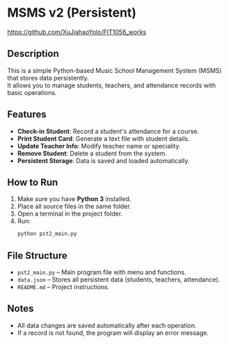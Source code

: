 # MSMS v2 (Persistent)
https://github.com/XuJiahaoYolo/FIT1056_works
## Description
This is a simple Python-based Music School Management System (MSMS) that stores data persistently.  
It allows you to manage students, teachers, and attendance records with basic operations.

## Features
- **Check-in Student**: Record a student's attendance for a course.
- **Print Student Card**: Generate a text file with student details.
- **Update Teacher Info**: Modify teacher name or speciality.
- **Remove Student**: Delete a student from the system.
- **Persistent Storage**: Data is saved and loaded automatically.

## How to Run
1. Make sure you have **Python 3** installed.
2. Place all source files in the same folder.
3. Open a terminal in the project folder.
4. Run:
   ```bash
   python pst2_main.py
   ```

## File Structure
- `pst2_main.py` – Main program file with menu and functions.
- `data.json` – Stores all persistent data (students, teachers, attendance).
- `README.md` – Project instructions.

## Notes
- All data changes are saved automatically after each operation.
- If a record is not found, the program will display an error message.
